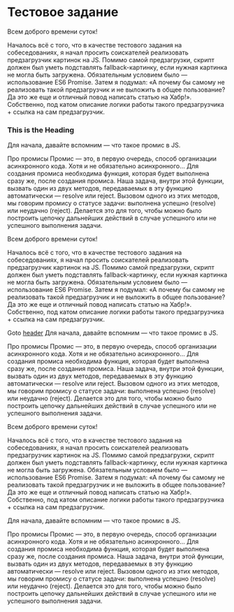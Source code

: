 Тестовое задание
=====================

Всем доброго времени суток!

Началось всё с того, что в качестве тестового задания на собеседованиях, я начал просить соискателей реализовать предзагрузчик картинок на JS. Помимо самой предзагрузки, скрипт должен был уметь подставлять fallback-картинку, если нужная картинка не могла быть загружена. Обязательным условием было — использование ES6 Promise.
Затем я подумал: «А почему бы самому не реализовать такой предзагрузчик и не выложить в общее пользование? Да это же еще и отличный повод написать статью на Хабр!».
Собственно, под катом описание логики работы такого предзагрузчика + ссылка на сам предзагрузчик.

### <a name="header"></a>This is the Heading 

Для начала, давайте вспомним — что такое промис в JS.

Про промисы
Промис — это, в первую очередь, способ организации асинхронного кода. Хотя и не обязательно асинхронного…
Для создания промиса необходима функция, которая будет выполнена сразу же, после создания промиса.
Наша задача, внутри этой функции, вызвать один из двух методов, передаваемых в эту функцию автоматически — resolve или reject.
Вызовом одного из этих методов, мы говорим промису о статусе задачи: выполнена успешно (resolve) или неудачно (reject).
Делается это для того, чтобы можно было построить цепочку дальнейших действий в случае успешного или не успешного выполнения задачи.

Всем доброго времени суток!

Началось всё с того, что в качестве тестового задания на собеседованиях, я начал просить соискателей реализовать предзагрузчик картинок на JS. Помимо самой предзагрузки, скрипт должен был уметь подставлять fallback-картинку, если нужная картинка не могла быть загружена. Обязательным условием было — использование ES6 Promise.
Затем я подумал: «А почему бы самому не реализовать такой предзагрузчик и не выложить в общее пользование? Да это же еще и отличный повод написать статью на Хабр!».
Собственно, под катом описание логики работы такого предзагрузчика + ссылка на сам предзагрузчик.

Goto [header](#user-content-header) Для начала, давайте вспомним — что такое промис в JS.

Про промисы
Промис — это, в первую очередь, способ организации асинхронного кода. Хотя и не обязательно асинхронного…
Для создания промиса необходима функция, которая будет выполнена сразу же, после создания промиса.
Наша задача, внутри этой функции, вызвать один из двух методов, передаваемых в эту функцию автоматически — resolve или reject.
Вызовом одного из этих методов, мы говорим промису о статусе задачи: выполнена успешно (resolve) или неудачно (reject).
Делается это для того, чтобы можно было построить цепочку дальнейших действий в случае успешного или не успешного выполнения задачи.

Всем доброго времени суток!

Началось всё с того, что в качестве тестового задания на собеседованиях, я начал просить соискателей реализовать предзагрузчик картинок на JS. Помимо самой предзагрузки, скрипт должен был уметь подставлять fallback-картинку, если нужная картинка не могла быть загружена. Обязательным условием было — использование ES6 Promise.
Затем я подумал: «А почему бы самому не реализовать такой предзагрузчик и не выложить в общее пользование? Да это же еще и отличный повод написать статью на Хабр!».
Собственно, под катом описание логики работы такого предзагрузчика + ссылка на сам предзагрузчик.

Для начала, давайте вспомним — что такое промис в JS.

Про промисы
Промис — это, в первую очередь, способ организации асинхронного кода. Хотя и не обязательно асинхронного…
Для создания промиса необходима функция, которая будет выполнена сразу же, после создания промиса.
Наша задача, внутри этой функции, вызвать один из двух методов, передаваемых в эту функцию автоматически — resolve или reject.
Вызовом одного из этих методов, мы говорим промису о статусе задачи: выполнена успешно (resolve) или неудачно (reject).
Делается это для того, чтобы можно было построить цепочку дальнейших действий в случае успешного или не успешного выполнения задачи.
